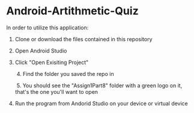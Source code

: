 ﻿# Android-Artithmetic-Quiz

In order to utilize this application:<p>
  1. Clone or download the files contained in this repository<p>
  2. Open Android Studio <p>
  3. Click "Open Exisiting Project"<p>
  4. Find the folder you saved the repo in <p>
  5. You should see the "Assign1Part8" folder with a green logo on it, that's the one you'll want to open<p>
  6. Run the program from Andorid Studio on your device or virtual device <p>

